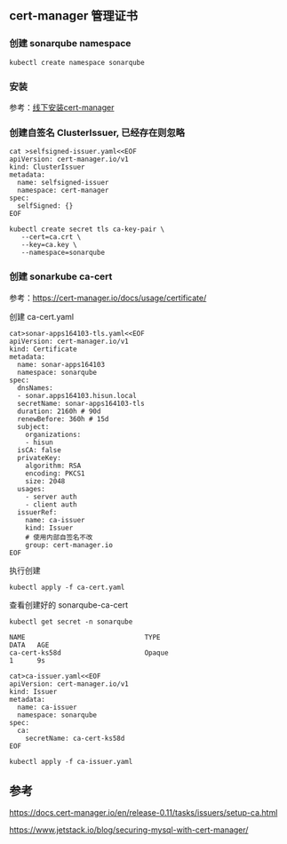 ## cert-manager 管理证书

### 创建 sonarqube namespace

```
kubectl create namespace sonarqube
```

### 安装

参考：[线下安装cert-manager](https://github.com/paradeum-team/operator-env/blob/main/cert-manager/%E7%BA%BF%E4%B8%8B%E5%AE%89%E8%A3%85cert-manager.md)

### 创建自签名 ClusterIssuer, 已经存在则忽略

```
cat >selfsigned-issuer.yaml<<EOF
apiVersion: cert-manager.io/v1
kind: ClusterIssuer
metadata:
  name: selfsigned-issuer
  namespace: cert-manager
spec:
  selfSigned: {}
EOF
```

```
kubectl create secret tls ca-key-pair \
   --cert=ca.crt \
   --key=ca.key \
   --namespace=sonarqube
```

### 创建 sonarkube  ca-cert

参考：https://cert-manager.io/docs/usage/certificate/

创建 ca-cert.yaml

```
cat>sonar-apps164103-tls.yaml<<EOF
apiVersion: cert-manager.io/v1
kind: Certificate
metadata:
  name: sonar-apps164103
  namespace: sonarqube
spec:
  dnsNames:
  - sonar.apps164103.hisun.local
  secretName: sonar-apps164103-tls
  duration: 2160h # 90d
  renewBefore: 360h # 15d
  subject:
    organizations:
    - hisun
  isCA: false
  privateKey:
    algorithm: RSA
    encoding: PKCS1
    size: 2048
  usages:
    - server auth
    - client auth
  issuerRef:
    name: ca-issuer
    kind: Issuer
    # 使用内部自签名不改
    group: cert-manager.io
EOF
```

执行创建

```
kubectl apply -f ca-cert.yaml
```

查看创建好的 sonarqube-ca-cert

```
kubectl get secret -n sonarqube

NAME                              TYPE                                  DATA   AGE
ca-cert-ks58d                     Opaque                                1      9s
```

```
cat>ca-issuer.yaml<<EOF
apiVersion: cert-manager.io/v1
kind: Issuer
metadata:
  name: ca-issuer
  namespace: sonarqube
spec:
  ca:
    secretName: ca-cert-ks58d
EOF
```

```
kubectl apply -f ca-issuer.yaml
```

## 参考

https://docs.cert-manager.io/en/release-0.11/tasks/issuers/setup-ca.html

https://www.jetstack.io/blog/securing-mysql-with-cert-manager/